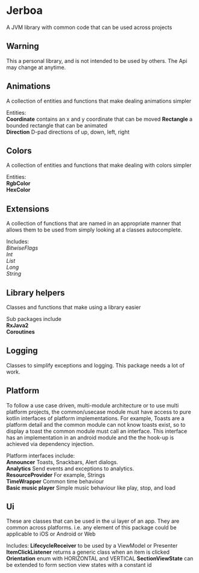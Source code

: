 # Jerboa
A JVM library with common code that can be used across projects

## Warning
This a personal library, and is not intended to be used by others. The Api may change at anytime.

## Animations
A collection of entities and functions that make dealing animations simpler

Entities:  
**Coordinate** contains an x and y coordinate that can be moved
**Rectangle** a bounded rectangle that can be animated  
**Direction** D-pad directions of up, down, left, right  

## Colors
A collection of entities and functions that make dealing with colors simpler

Entities:  
**RgbColor**  
**HexColor**   

## Extensions
A collection of functions that are named in an appropriate manner that allows them to be used from simply looking at a classes autocomplete.

Includes:  
*BitwiseFlags*  
*Int*  
*List*  
*Long*  
*String*  

## Library helpers
Classes and functions that make using a library easier

Sub packages include  
**RxJava2**  
**Coroutines**  

## Logging
Classes to simplify exceptions and logging. This package needs a lot of work.

## Platform
To follow a use case driven, multi-module architecture or to use multi platform projects, the common/usecase module must have access to pure kotlin interfaces of platform implementations. For example, Toasts are a platform detail and the common module can not know toasts exist, so to display a toast the common module must call an interface. This interface has an implementation in an android module and the the hook-up is achieved via dependency injection.

Platform interfaces include:  
**Announcer** Toasts, Snackbars, Alert dialogs.  
**Analytics** Send events and exceptions to analytics.  
**ResourceProvider** For example, Strings  
**TimeWrapper** Common time behaviour  
**Basic music player** Simple music behaviour like play, stop, and load  

## Ui
These are classes that can be used in the ui layer of an app. They are common across platforms. i.e. any element of this package could be applicable to iOS or Android or Web

Includes:
**LifecycleReceiver** to be used by a ViewModel or Presenter  
**ItemClickListener** returns a generic class when an item is clicked  
**Orientation** enum with HORIZONTAL and VERTICAL
**SectionViewState** can be extended to form section view states with a constant id
